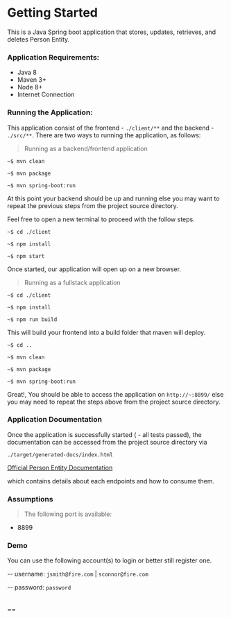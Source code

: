 # Getting Started

This is a Java Spring boot application that stores, updates, retrieves, and deletes Person Entity. 

### Application Requirements:
- Java 8
- Maven 3+
- Node 8+
- Internet Connection

### Running the Application:
This application consist of the frontend - `./client/**` and the backend - `./src/**`.
There are two ways to running the application, as follows:
> Running as a backend/frontend application
```
~$ mvn clean
```
```
~$ mvn package
```
```
~$ mvn spring-boot:run
```
At this point your backend should be up and running else you may want to repeat the previous steps from the project source directory. 

Feel free to open a new terminal to proceed with the follow steps.
```
~$ cd ./client
```
```
~$ npm install
```
```
~$ npm start
```
Once started, our application will open up on a new browser.

> Running as a fullstack application
```
~$ cd ./client
```
```
~$ npm install
```
```
~$ npm run build
```
This will build your frontend into a build folder that maven will deploy.
```
~$ cd ..
```
```
~$ mvn clean
```
```
~$ mvn package
```
```
~$ mvn spring-boot:run
```
Great!, You should be able to access the application on `http://~:8899/` else you may need to repeat the steps above from the project source directory.

### Application Documentation
Once the application is successfully started ( - all tests passed), the documentation can be accessed from the project source directory via

`./target/generated-docs/index.html`

[Official Person Entity Documentation](./target/generated-docs/index.html)

which contains details about each endpoints and how to consume them.

### Assumptions
> The following port is available:
- 8899

### Demo
You can use the following account(s) to login or better still register one.

-- username: `jsmith@fire.com` | `sconnor@fire.com`

-- password: `password`

--
-

